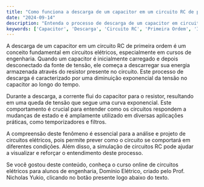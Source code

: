 ```yaml
---
title: "Como funciona a descarga de um capacitor em um circuito RC de primeira ordem?"
date: "2024-09-14"
description: "Entenda o processo de descarga de um capacitor em circuitos RC de primeira ordem e sua importância em engenharia elétrica."
keywords: ['Capacitor', 'Descarga', 'Circuito RC', 'Primeira Ordem', 'Indutor']
---
```


A descarga de um capacitor em um circuito RC de primeira ordem é um conceito fundamental em circuitos elétricos, especialmente em cursos de engenharia. Quando um capacitor é inicialmente carregado e depois desconectado da fonte de tensão, ele começa a descarregar sua energia armazenada através do resistor presente no circuito. Este processo de descarga é caracterizado por uma diminuição exponencial da tensão no capacitor ao longo do tempo.

Durante a descarga, a corrente flui do capacitor para o resistor, resultando em uma queda de tensão que segue uma curva exponencial. Este comportamento é crucial para entender como os circuitos respondem a mudanças de estado e é amplamente utilizado em diversas aplicações práticas, como temporizadores e filtros.

A compreensão deste fenômeno é essencial para a análise e projeto de circuitos elétricos, pois permite prever como o circuito se comportará em diferentes condições. Além disso, a simulação de circuitos RC pode ajudar a visualizar e reforçar o entendimento deste processo.

Se você gostou deste conteúdo, conheça o curso online de circuitos elétricos para alunos de engenharia, Domínio Elétrico, criado pelo Prof. Nicholas Yukio, clicando no botão presente logo abaixo do texto.